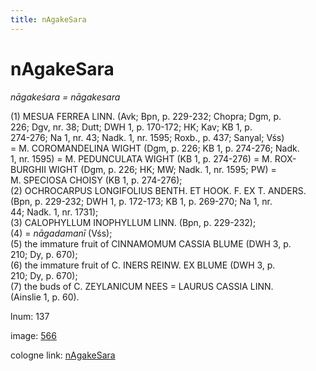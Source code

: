 ```yaml
---
title: nAgakeSara
---
```


# nAgakeSara

<i>nāgakeśara = nāgakesara</i>  <div n="P" />(1) <bot>MESUA FERREA LINN.</bot> (Avk; Bpn, p. 229-232; Chopra; Dgm, p. <div n="lb" />226; Dgv, nr. 38; Dutt; DWH 1, p. 170-172; HK; Kav; KB 1, p. <div n="lb" />274-276; Na 1, nr. 43; Nadk. 1, nr. 1595; Roxb., p. 437; Sanyal; Vśs) <div n="lb" />= <bot>M. COROMANDELINA WIGHT</bot> (Dgm, p. 226; KB 1, p. 274-276; Nadk. <div n="lb" />1, nr. 1595) = <bot>M. PEDUNCULATA WIGHT</bot> (KB 1, p. 274-276) = <bot>M. ROX- <div n="lb" />BURGHII WIGHT</bot> (Dgm, p. 226; HK; MW; Nadk. 1, nr. 1595; PW) = <div n="lb" /><bot>M. SPECIOSA CHOISY</bot> (KB 1, p. 274-276); <div n="P" />(2) <bot>OCHROCARPUS LONGIFOLIUS BENTH. ET HOOK. F. EX T. ANDERS.</bot> <div n="lb" />(Bpn, p. 229-232; DWH 1, p. 172-173; KB 1, p. 269-270; Na 1, nr. <div n="lb" />44; Nadk. 1, nr. 1731); <div n="P" />(3) <bot>CALOPHYLLUM INOPHYLLUM LINN.</bot> (Bpn, p. 229-232); <div n="P" />(4) = <i>nāgadamanī</i> (Vśs); <div n="P" />(5) the immature fruit of <bot>CINNAMOMUM CASSIA BLUME</bot> (DWH 3, p. <div n="lb" />210; Dy, p. 670); <div n="P" />(6) the immature fruit of <bot>C. INERS REINW. EX BLUME</bot> (DWH 3, p. <div n="lb" />210; Dy, p. 670); <div n="P" />(7) the buds of <bot>C. ZEYLANICUM NEES</bot> = <bot>LAURUS CASSIA LINN.</bot> <div n="lb" />(Ainslie 1, p. 60).

lnum: 137

image: [566](https://www.sanskrit-lexicon.uni-koeln.de/scans/csl-apidev/servepdf.php?dict=snp&page=566)

cologne link: [nAgakeSara](https://sanskrit-lexicon.uni-koeln.de/scans/csl-apidev/getword.php?dict=snp&key=nAgakeSara)

